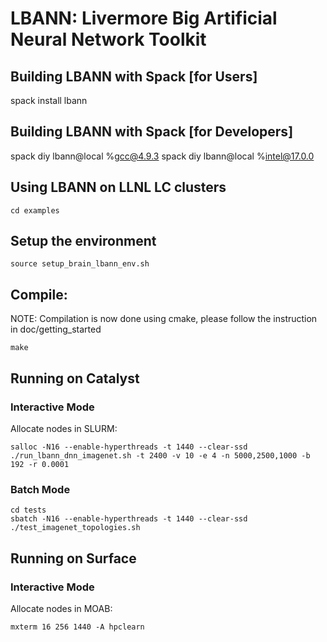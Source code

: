 # LBANN: Livermore Big Artificial Neural Network Toolkit

## Building LBANN with Spack [for Users]

   spack install lbann

## Building LBANN with Spack [for Developers]

   spack diy lbann@local %gcc@4.9.3
   spack diy lbann@local %intel@17.0.0
 
## Using LBANN on LLNL LC clusters

    cd examples
 
## Setup the environment

    source setup_brain_lbann_env.sh

## Compile:

NOTE: Compilation is now done using cmake, please follow the instruction in doc/getting_started 

    make

## Running on Catalyst

### Interactive Mode 

Allocate nodes in SLURM:

    salloc -N16 --enable-hyperthreads -t 1440 --clear-ssd
    ./run_lbann_dnn_imagenet.sh -t 2400 -v 10 -e 4 -n 5000,2500,1000 -b 192 -r 0.0001

### Batch Mode

    cd tests
    sbatch -N16 --enable-hyperthreads -t 1440 --clear-ssd ./test_imagenet_topologies.sh

## Running on Surface

### Interactive Mode

Allocate nodes in MOAB:

    mxterm 16 256 1440 -A hpclearn
